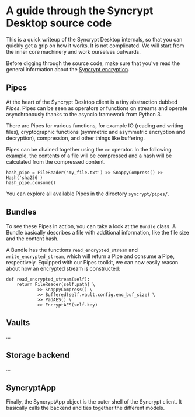 A guide through the Syncrypt Desktop source code
================================================

This is a quick writeup of the Syncrypt Desktop internals, so that you
can quickly get a grip on how it works. It is not complicated. We will start
from the inner core machinery and work ourselves outwards.

Before digging through the source code, make sure that you've read the
general information about the [Syncrypt encryption](doc/encryption.md).


Pipes
-----

At the heart of the Syncrypt Desktop client is a tiny abstraction dubbed
*Pipes*. Pipes can be seen as operators or functions on streams and operate
asynchronously thanks to the asyncio framework from Python 3.

There are Pipes for various functions, for example IO (reading and writing
files), cryptographic functions (symmetric and asymmetric encryption and
decryption), compression, and other things like buffering.

Pipes can be chained together using the ``>>`` operator. In the following
example, the contents of a file will be compressed and a hash will be
calculated from the compressed content.

    hash_pipe = FileReader('my_file.txt') >> SnappyCompress() >> Hash('sha256')
    hash_pipe.consume()

You can explore all available Pipes in the directory ``syncrypt/pipes/``.


Bundles
-------

To see these Pipes in action, you can take a look at the ``Bundle`` class.
A Bundle basically describes a file with additional information, like the file
size and the content hash.

A Bundle has the functions ``read_encrypted_stream`` and
``write_encrypted_stream``, which will return a Pipe and consume a Pipe,
respectively. Equipped with our Pipes toolkit, we can now easily reason
about how an encrypted stream is constructed:

    def read_encrypted_stream(self):
        return FileReader(self.path) \
                >> SnappyCompress() \
                >> Buffered(self.vault.config.enc_buf_size) \
                >> PadAES() \
                >> EncryptAES(self.key)


Vaults
------

...


Storage backend
---------------

...


SyncryptApp
-----------

Finally, the SyncryptApp object is the outer shell of the Syncrypt client.
It basically calls the backend and ties together the different models.

